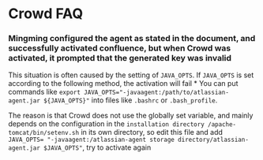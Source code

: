 # Crowd FAQ

### Mingming configured the agent as stated in the document, and successfully activated confluence, but when Crowd was activated, it prompted that the generated key was invalid
This situation is often caused by the setting of `JAVA_OPTS`. If `JAVA_OPTS` is set according to the following method, the activation will fail
    * You can put commands like `export JAVA_OPTS="-javaagent:/path/to/atlassian-agent.jar ${JAVA_OPTS}"` into files like `.bashrc` or `.bash_profile`.

The reason is that Crowd does not use the globally set variable, and mainly depends on the configuration in the `installation directory /apache-tomcat/bin/setenv.sh` in its own directory, so edit this file and add `JAVA_OPTS= "-javaagent:/atlassian-agent storage directory/atlassian-agent.jar $JAVA_OPTS"`, try to activate again